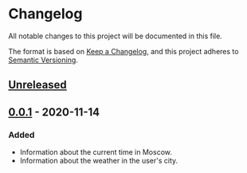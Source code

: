 # Changelog
All notable changes to this project will be documented in this file.

The format is based on [Keep a Changelog](https://keepachangelog.com/en/1.0.0/),
and this project adheres to [Semantic Versioning](https://semver.org/spec/v2.0.0.html).

## [Unreleased]

## [0.0.1] - 2020-11-14
### Added
- Information about the current time in Moscow.
- Information about the weather in the user's city.



[Unreleased]: https://github.com/KathrinShpigel/Currency-Informant/tree/dev
[0.0.1]: https://github.com/KathrinShpigel/Currency-Informant/commits/dev
